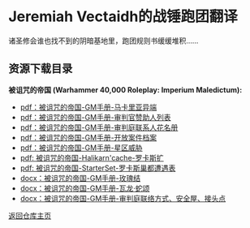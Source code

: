 # Jeremiah Vectaidh的战锤跑团翻译

诸圣修会谁也找不到的阴暗基地里，跑团规则书缓缓堆积……

## 资源下载目录

**被诅咒的帝国 (Warhammer 40,000 Roleplay: Imperium Maledictum):**

- [pdf：被诅咒的帝国-GM手册-马卡里亚异端](被诅咒的帝国_马卡里亚异端.pdf)
- [pdf：被诅咒的帝国-GM手册-审判官赞助人列表](被诅咒的帝国_审判官赞助人列表.pdf)
- [pdf：被诅咒的帝国-GM手册-审判庭联系人花名册](审判庭联系人花名册.pdf)
- [pdf：被诅咒的帝国-GM手册-开放案件档案](开放案件档案.pdf)
- [pdf：被诅咒的帝国-GM手册-星区威胁](星区威胁.pdf)
- [pdf: 被诅咒的帝国-Halikarn'cache-罗卡斯扩](罗卡斯扩.pdf)
- [pdf: 被诅咒的帝国-StarterSet-罗卡斯巢都遭遇表](罗卡斯巢都遭遇表.pdf)
- [docx：被诅咒的帝国-GM手册-玫瑰结](被诅咒的帝国_玫瑰结.docx)
- [docx：被诅咒的帝国-GM手册-瓦龙·蛇颂](被诅咒的帝国_瓦龙·蛇颂.docx)
- [docx：被诅咒的帝国-GM手册-审判庭联络方式、安全屋、接头点](被诅咒的帝国_审判庭联络方式、安全屋、接头点.docx)

[返回仓库主页](/CommorraghNotGomorrah/index)
